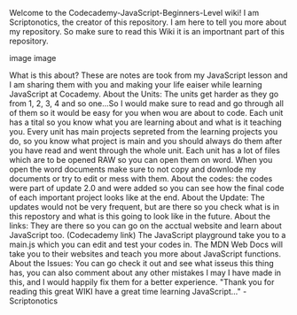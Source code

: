 Welcome to the Codecademy-JavaScript-Beginners-Level wiki! I am Scriptonotics, the creator of this repository. I am here to tell you more about my repository. So make sure to read this Wiki it is an importnant part of this repository.

image image

What is this about?
These are notes are took from my JavaScript lesson and I am sharing them with you and making your life eaiser while learning JavaScript at Cocademy.
About the Units:
The units get harder as they go from 1, 2, 3, 4 and so one...So I would make sure to read and go through all of them so it would be easy for you when wou are about to code.
Each unit has a tital so you know what you are learning about and what is it teaching you.
Every unit has main projects sepreted from the learning projects you do, so you know what project is main and you should always do them after you have read and went through the whole unit.
Each unit has a lot of files which are to be opened RAW so you can open them on word.
When you open the word documents make sure to not copy and downlode my documents or try to edit or mess with them.
About the codes:
the codes were part of update 2.0 and were added so you can see how the final code of each important project looks like at the end.
About the Update:
The updates would not be very frequent, but are there so you check what is in this repostory and what is this going to look like in the future.
About the links:
They are there so you can go on the acctual website and learn about JavaScript too. (Codecademy link)
The JavaScript playground take you to a main.js which you can edit and test your codes in.
The MDN Web Docs will take you to their websites and teach you more about JavaScript functions.
About the Issues:
You can go check it out and see what isseus this thing has, you can also comment about any other mistakes I may I have made in this, and I would happily fix them for a better experience.
"Thank you for reading this great WIKI have a great time learning JavaScript..." -Scriptonotics
